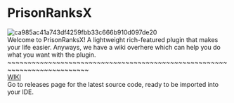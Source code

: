 # PrisonRanksX
![ca985ac41a743df4259fbb33c666b910d097de20](https://user-images.githubusercontent.com/14120627/162278505-0e4dbd84-f8cd-470b-b156-16951d772c18.png)  
Welcome to PrisonRanksX!
A lightweight rich-featured plugin that makes your life easier.
Anyways, we have a wiki overhere which can help you do what you want with the plugin.  
\~~~~~~~~~~~~~~~~~~~~~~~~~~~~~~~~~~~~~~~~~~~~~~~~~~~~~~~~~~~~~~~~~~~~~~~~~~  
[WIKI](https://github.com/TheGaming999/PrisonRanksX/wiki)  
Go to releases page for the latest source code, ready to be imported into your IDE.
